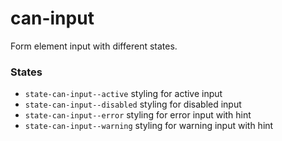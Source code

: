 # can-input

Form element input with different states.

### States
* `state-can-input--active` styling for active input
* `state-can-input--disabled` styling for disabled input
* `state-can-input--error` styling for error input with hint
* `state-can-input--warning` styling for warning input with hint
